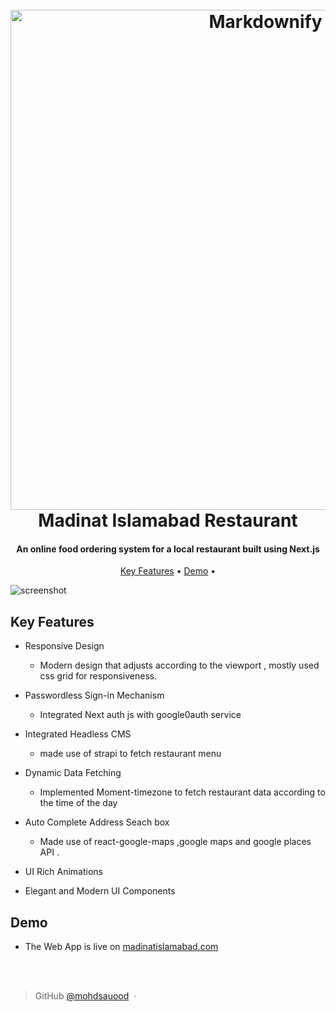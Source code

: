 
  
<h1 align="center">
  <br>
  <a href="https://madinatislamabad.com/">
  <img src="https://res.cloudinary.com/nightwing/image/upload/v1607528889/testing/madinat-islamabad/read%20me%20logo/read-me-logo_rnldtb.png" alt="Markdownify" width="800"></a>
  <br>
  Madinat Islamabad Restaurant
  <br>
</h1>

<h4 align="center">An online food ordering system for a local restaurant built using Next.js</h4>

<p align="center">
  <a href="#key-features">Key Features</a> •
  <a href="#how-to-use">Demo</a> •
</p>

![screenshot](https://res.cloudinary.com/nightwing/image/upload/v1607532149/testing/madinat-islamabad/read%20me%20logo/demo_qyhmht.gif
)

## Key Features

* Responsive Design
  - Modern design that adjusts according to the viewport , mostly used css grid for responsiveness.
 * Passwordless Sign-in Mechanism
	-  Integrated Next auth js with google0auth service 
 * Integrated Headless CMS
	  - made use of strapi to fetch restaurant menu 
* Dynamic Data Fetching
  - Implemented Moment-timezone to fetch restaurant data according to the time of the day

* Auto Complete Address Seach box
	 - Made use of react-google-maps ,google maps and google places API .
* UI Rich Animations
* Elegant and Modern UI Components


## Demo
* The Web App is live on [madinatislamabad.com](https://madinatislamabad.com/)

<br> <br> 
>  GitHub [@mohdsauood](https://github.com/mohdsauood) &nbsp;&middot;&nbsp;


